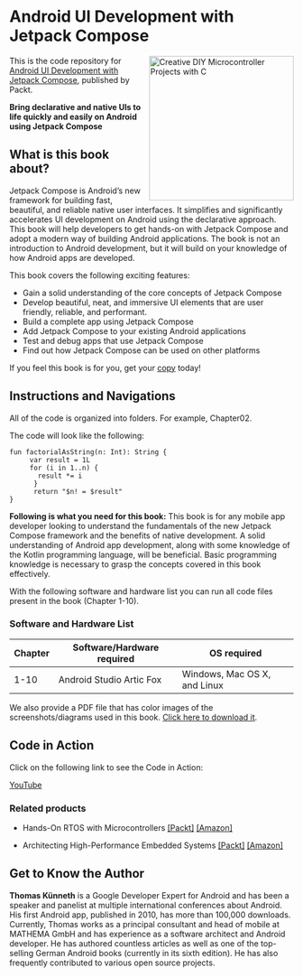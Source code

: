 # Android UI Development with Jetpack Compose

<a href="https://www.packtpub.com/product/android-ui-development-with-jetpack-compose/9781801812160"><img src="https://static.packt-cdn.com/products/9781801812160/cover/smaller" alt="Creative DIY Microcontroller Projects with C" height="256px" align="right"></a>

This is the code repository for [Android UI Development with Jetpack Compose](https://www.packtpub.com/product/android-ui-development-with-jetpack-compose/9781801812160), published by Packt.

**Bring declarative and native UIs to life quickly and easily on Android using Jetpack Compose**

## What is this book about?
Jetpack Compose is Android’s new framework for building fast, beautiful, and reliable native user interfaces. It simplifies and significantly accelerates UI development on Android using the declarative approach. This book will help developers to get hands-on with Jetpack Compose and adopt a modern way of building Android applications. The book is not an introduction to Android development, but it will build on your knowledge of how Android apps are developed.

This book covers the following exciting features:
* Gain a solid understanding of the core concepts of Jetpack Compose
* Develop beautiful, neat, and immersive UI elements that are user friendly, reliable, and performant.
* Build a complete app using Jetpack Compose
* Add Jetpack Compose to your existing Android applications
* Test and debug apps that use Jetpack Compose
* Find out how Jetpack Compose can be used on other platforms

If you feel this book is for you, get your [copy](https://www.amazon.com/Android-Development-Jetpack-Compose-declarative/dp/1801812160) today!


## Instructions and Navigations
All of the code is organized into folders. For example, Chapter02.

The code will look like the following:
```
fun factorialAsString(n: Int): String {
     var result = 1L
     for (i in 1..n) {
       result *= i
      }
      return "$n! = $result"
}
```

**Following is what you need for this book:**
This book is for any mobile app developer looking to understand the fundamentals of the new Jetpack Compose framework and the benefits of native development. A solid understanding of Android app development, along with some knowledge of the Kotlin programming language, will be beneficial. Basic programming knowledge is necessary to grasp the concepts covered in this book effectively.

With the following software and hardware list you can run all code files present in the book (Chapter 1-10).

### Software and Hardware List
| Chapter | Software/Hardware required | OS required |
| -------- | ------------------------------------ | ----------------------------------- |
| 1-10 | Android Studio Artic Fox | Windows, Mac OS X, and Linux |


We also provide a PDF file that has color images of the screenshots/diagrams used in this book. [Click here to download it](https://static.packt-cdn.com/downloads/9781801812160_ColorImages.pdf).

## Code in Action

Click on the following link to see the Code in Action:

[YouTube](https://youtube.com/playlist?list=PLeLcvrwLe185fVqoeU-TOSDBeNgPk7Itj)

### Related products
* Hands-On RTOS with Microcontrollers [[Packt]](https://www.packtpub.com/product/android-programming-with-kotlin-for-beginners/9781789615401) [[Amazon]](https://www.amazon.com/dp/1789615402)

* Architecting High-Performance Embedded Systems [[Packt]](https://www.packtpub.com/product/mastering-kotlin/9781838555726) [[Amazon]](https://www.amazon.com/dp/1838555722)


## Get to Know the Author

**Thomas Künneth** 
is a Google Developer Expert for Android and has been a speaker and panelist at multiple international conferences about Android. His first Android app, published in 2010, has more than 100,000 downloads. Currently, Thomas works as a principal consultant and head of mobile at MATHEMA GmbH and has experience as a software architect and Android developer. He has authored countless articles as well as one of the top-selling German Android books (currently in its sixth edition). He has also frequently contributed to various open source projects.


